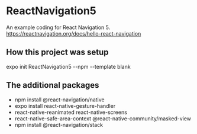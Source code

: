 # ReactNavigation5

An example coding for React Navigation 5.
https://reactnavigation.org/docs/hello-react-navigation

## How this project was setup
expo init ReactNavigation5 --npm --template blank

## The additional packages
- npm install @react-navigation/native
- expo install react-native-gesture-handler
- react-native-reanimated react-native-screens
- react-native-safe-area-context @react-native-community/masked-view
- npm install @react-navigation/stack
